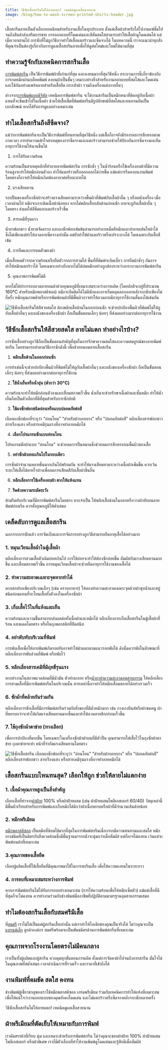 ```yaml
---
title: วิธีซักเสื้อสกรีนไม่ให้ลายแตก! เทคนิคดูแลเสื้อสวยนาน
image: /blog/how-to-wash-screen-printed-shirts-header.jpg
---
```

เสื้อสกรีนลายเป็นตัวเลือกยอดนิยมสำหรับงานเสื้อในทุกประเภท ตั้งแต่เสื้อผ้าสำหรับใส่ไปงานแฟชั่นไปจนถึงสินค้าส่งเสริมการขาย การออกแบบที่โดดเด่นและสีสันสดใสสามารถทำให้เสื้อผ้าดูโดดเด่นได้ แต่เมื่อเวลาผ่านไป การซักที่ไม่ถูกวิธีอาจทำให้เสื้อแตกร้าวและซีดจางได้ ในบทความนี้ เราจะแนะนำทุกสิ่งที่คุณจำเป็นต้องรู้เกี่ยวกับการดูแลเสื้อสกรีนลายเพื่อให้ดูสดใหม่และใหม่ได้นานที่สุด

## ทำความรู้จักกับเทคนิคการสกรีนเสื้อ

[การพิมพ์สกรีน](/blog/what-is-screen-printed-shirts) เป็นวิธีการพิมพ์ผ้าที่เก่าแก่ที่สุด และคงทนมากที่สุดวิธีหนึ่ง กระบวนการนี้เกี่ยวข้องกับการกดหมึกผ่านบล็อคพิมพ์ ลงบนผ้าเป็นชั้นๆ เหมาะอย่างยิ่งสำหรับงานออกแบบที่สดใสและโดดเด่น และใช้กันอย่างแพร่หลายสำหรับเสื้อยืด กระเป๋าผ้า รวมถึงเครื่องแต่งกายอื่นๆ

ต่างจาก[การพิมพ์แบบดิจิทัล](/blog/how-many-types-of-screen-printed-shirt/) เทคนิคการพิมพ์สกรีน จะได้งานสกรีนเป็นหมึกหนาที่ติดอยู่กับเนื้อผ้าแทนที่จะซึมเข้าไปในเนื้อผ้า ช่วยให้เสื้อเชิ้ตที่พิมพ์สกรีนมีรูปลักษณ์ที่สดใสและทนทานอันเป็นเอกลักษณ์ หากได้รับการดูแลอย่างเหมาะสม

## ทำไมเสื้อสกรีนถึงสีซีดจาง?

แม้ว่าการพิมพ์สกรีนจะเป็นวิธีการพิมพ์ที่ทนทานที่สุดวิธีหนึ่ง แต่เสื้อก็อาจยังมีร่องรอยการสึกหรอตามกาลเวลา การทำความเข้าใจสาเหตุของการซีดจางและแตกร้าวสามารถช่วยให้ป้องกันการซีดจางและยืดอายุการใช้งานให้นานขึ้นได้

1. การได้รับความร้อน

ความร้อนเป็นสาเหตุหลักที่ทำลายลายพิมพ์สกรีน การซักซ้ำ ๆ ในน้ำร้อนหรือใช้เครื่องอบผ้าที่มีความร้อนสูงจะทำให้หมึกอ่อนตัวลง ทำให้แตกร้าวหรือลอกออกได้ง่ายขึ้น แม้แต่การรีดลงบนงานพิมพ์โดยตรงก็อาจทำให้หมึกเกิดฟองอากาศหรือละลายได้

2. แรงเสียดทาน

รอบปั่นของเครื่องซักผ้าจะสร้างแรงเสียดทานระหว่างพื้นผิวที่พิมพ์กับเสื้อผ้าอื่น ๆ หรือผนังเครื่อง เมื่อเวลาผ่านไป หมึกจะเกาะติดเนื้อผ้าน้อยลง หากไม่พลิกเสื้อกลับด้านก่อนซัก ลายจะถูกับเสื้อผ้าอื่น ๆ โดยตรง ส่งผลให้สีซีดและแตกร้าวเร็วขึ้น

3. สารเคมีที่รุนแรง

น้ำยาฟอกขาว น้ำยาขจัดคราบ และผงซักฟอกเข้มข้นสามารถทำลายเม็ดสีหมึกและทำลายเส้นใยผ้าได้ ซึ่งไม่เพียงแต่ทำให้ลวดลายซีดจางเท่านั้น แต่ยังทำให้ผ้าแตกร้าวหรือเปราะบางได้ โดยเฉพาะกับเสื้อสีเข้ม

4. การยืดและการหดตัวของผ้า

เมื่อเสื้อหดตัวจากความร้อนหรือยืดตัวจากการสวมใส่ พื้นที่ที่พิมพ์จะบิดเบี้ยว การยืดผ้าซ้ำๆ กันอาจทำให้หมึกแตกร้าวได้ โดยเฉพาะอย่างยิ่งหากไม่ได้บ่มหมึกอย่างถูกต้องระหว่างกระบวนการพิมพ์สกรีน

5. คุณภาพการพิมพ์ไม่ดี

หากไม่ได้ทำการอบลวดลายบนผ้าด้วยอุณหภูมิที่เหมาะสมระหว่างการผลิต (โดยปกติจะอยู่ที่ประมาณ 160°C สำหรับหมึกพลาสติซอล) หมึกจะยึดติดได้ไม่ดีนักและอาจเริ่มหลุดลอกออกหลังจากซักเพียงไม่กี่ครั้ง หมึกคุณภาพต่ำหรือการพิมพ์บนผ้าที่มีพื้นผิวอาจทำให้ลวดลายมีอายุการใช้งานสั้นลงได้เช่นกัน

![วิธีซักเสื้อสกรีนให้สีสวยสดใส ต้องพลิกเสื้อด้านในออกก่อนซัก จะช่วยปกป้องพื้นผิวที่พิมพ์ไม่ให้ถูกับเสื้อผ้าอื่นๆ และผนังของเครื่องซักผ้า ถือเป็นขั้นตอนเล็กๆ น้อยๆ ที่ส่งผลอย่างมากต่ออายุการใช้งาน](/blog/how-to-wash-screen-printed-shirts-1.jpg)

## วิธีซักเสื้อสกรีนให้สีสวยสดใส ลายไม่แตก ทำอย่างไรบ้าง?

การซักเสื้ออย่างถูกวิธีถือเป็นขั้นตอนสำคัญที่สุดในการรักษาความสดใสและความสมบูรณ์ของลายพิมพ์สกรีน โดยสามารถทำตามวิธีการซักดังนี้ เพื่อช่วยถนอมลายเสื้อสกรีน

1. **พลิกเสื้อด้านในออกก่อนซัก**

การทำเช่นนี้จะช่วยปกป้องพื้นผิวที่พิมพ์ไม่ให้ถูกับเสื้อผ้าอื่นๆ และผนังของเครื่องซักผ้า ถือเป็นขั้นตอนเล็กๆ น้อยๆ ที่ส่งผลอย่างมากต่ออายุการใช้งาน

2. **ใช้น้ำเย็นหรือน้ำอุ่น (ต่ำกว่า 30°C)**

ความร้อนจะทำให้หมึกอ่อนตัวลงและเสื่อมสภาพเร็วขึ้น น้ำเย็นจะช่วยรักษาเนื้อผ้าและชั้นหมึก ทำให้น้ำเย็นถือเป็นตัวเลือกที่ดีที่สุดสำหรับการซักปกติ

3. **ใช้ผงซักฟอกชนิดอ่อนหรือแบบปลอดภัยต่อสี**

เลือกผงซักฟอกที่ระบุว่า “อ่อนโยน” “สำหรับผ้าบอบบาง” หรือ “ปลอดภัยต่อสี” หลีกเลี่ยงสารฟอกขาว สารเรืองแสง หรือสารเคมีรุนแรงที่อาจทำลายหมึกได้

4. **เลือกโปรแกรมซักแบบอ่อนโยน**

โปรแกรมซักผ้าแบบ “อ่อนโยน” จะช่วยลดการปั่นหมาดซึ่งช่วยลดการสึกหรอบนพื้นผิวของเสื้อ

5. **อย่าซักผ้าเยอะเกินไปในรอบเดียว**

การซักผ้าจำนวนหลายชิ้นมากเกินไปพร้อมกัน จะทำให้แรงเสียดทานระหว่างเนื้อผ้าเพิ่มขึ้น ควรเว้นระยะให้เสื้อได้หายใจบ้างเพื่อลดการเสียดสีกับเสื้อผ้าชิ้นอื่น

6. **หลีกเลี่ยงการใช้เครื่องอบผ้า ตากให้แห้งแทน**

7. **รีดด้วยความระมัดระวัง**

ห้ามรีดทับบริเวณที่มีการพิมพ์สกรีนโดยตรง หากจำเป็น ให้พลิกเสื้อด้านในออกหรือวางผ้าทับบนลายพิมพ์ก่อนรีด ควรตั้งอุณหภูมิให้ต่ำเสมอ

## เคล็ดลับการดูแลเสื้อสกรีน

นอกจากการซักแล้ว การจัดเก็บและการจัดการอย่างถูกวิธีสามารถยืดอายุเสื้อได้อย่างมาก 

### 1. หมุนเวียนเสื้อผ้าในตู้เสื้อผ้า

หลีกเลี่ยงการสวมเสื้อตัวเดิมบ่อยเกินไป การใช้บ่อยจะทำให้ต้องซักบ่อยขึ้น สัมผัสกับแรงเสียดทานมากขึ้น และเสื่อมสภาพเร็วขึ้น การหมุนเวียนเสื้อผ้าจะช่วยยืดอายุการใช้งานของเสื้อได้

### 2. ทำความสะอาดเฉพาะจุดหากทำได้

หากสกปรกเพียงบริเวณเล็กๆ (เช่น คราบอาหาร) ให้ลองทำความสะอาดเฉพาะจุดด้วยผ้าชุบน้ำและสบู่ชนิดอ่อนแทนที่จะโยนเสื้อทั้งตัวลงในเครื่องซักผ้า

### 3. เก็บเสื้อไว้ในที่แห้งและเย็น

ความร้อนและความชื้นสามารถส่งผลต่อทั้งเนื้อผ้าและหมึกได้ หลีกเลี่ยงการเก็บเสื้อสกรีนในตู้เสื้อผ้าที่ร้อน แสงแดดโดยตรง หรือในถุงพลาสติกที่ปิดสนิท

### 4. อย่าพับทับบริเวณที่พิมพ์

การพับเสื้อเพื่อให้ลายพิมพ์เกิดรอยยับอาจทำให้ผ้าแตกตามแนวรอยพับได้ ดังนั้นควรพับในลักษณะที่หลีกเลี่ยงการพับส่วนที่พิมพ์ หรือพับไว้

### 5. หลีกเลี่ยงสารเคมีที่มีฤทธิ์รุนแรง

หากทำงานในสภาพแวดล้อมที่มีน้ำมัน ตัวทำละลาย หรือ[น้ำยาทำความสะอาดอุตสาหกรรม](https://www.cleanworld-products.com/โรงงานผลิต-น้ํายาทําความสะอาดราคาถูก-น้ํายาทําความสะอาดพื้น-มีวิธีแน-71520.page) ให้หลีกเลี่ยงการสวมเสื้อที่มีการพิมพ์สกรีนในบริเวณนั้น สารเหล่านี้อาจทำให้หมึกเสื่อมสลายได้อย่างรวดเร็ว

### 6. ซักผ้าที่คล้ายกันร่วมกัน

หลีกเลี่ยงการซักเสื้อที่มีการพิมพ์สกรีนร่วมกับสิ่งของที่มีน้ำหนักมาก เช่น กางเกงยีนส์หรือผ้าขนหนู ผ้าที่หยาบกว่าจะทำให้เกิดแรงเสียดทานมากขึ้นและทำให้ลวดลายสึกกร่อนเร็วขึ้น

### 7. ใช้ถุงซักผ้าตาข่าย (ทางเลือก)

เพื่อการปกป้องที่มากขึ้น โดยเฉพาะในเครื่องซักผ้าฝาบนที่มีหัวปั่น คุณสามารถใส่เสื้อไว้ในถุงซักผ้าตาข่าย ถุงตาข่ายจะทำ
หน้าที่จำกัดแรงเสียดทานโดยตรง

![วิธีซักเสื้อสกรีน เลือกผงซักฟอกที่ระบุว่า “อ่อนโยน” “สำหรับผ้าบอบบาง” หรือ “ปลอดภัยต่อสี” หลีกเลี่ยงสารฟอกขาว สารเรืองแสง หรือสารเคมีรุนแรงที่อาจทำลายหมึกได้](/blog/how-to-wash-screen-printed-shirts-2.jpg)

## เสื้อสกรีนแบบไหนทนสุด? เลือกให้ถูก ช่วยให้ลายไม่แตกง่าย

### 1. เนื้อผ้าคุณภาพสูงเป็นสิ่งสำคัญ

เลือกเสื้อที่ทำจาก[ผ้าฝ้าย](/blog/what-is-cotton) 100% หรือผ้าฝ้ายผสม (เช่น ผ้าฝ้ายผสมโพลีเอสเตอร์ 60/40) วัสดุเหล่านี้มีพื้นผิวเรียบสำหรับการพิมพ์และเก็บหมึกได้ดีกว่าผ้าเนื้อหยาบหรือผ้าที่มีจำนวนเส้นด้ายน้อย

### 2. หมึกพรีเมียม

[หมึกพลาสติซอล](https://www.realthread.com/blog/water-based-ink-vs-plastisol-ink) เป็นหมึกที่นิยมใช้มากที่สุดในการพิมพ์สกรีนเนื่องจากมีความทนทานและสดใส หมึกบางชนิดที่เป็นมิตรกับสิ่งแวดล้อมซึ่งมีพื้นฐานมาจากน้ำจะนุ่มกว่าเมื่อสัมผัส แต่ก็อาจไม่คงทน เว้นแต่จะพิมพ์บนผ้าที่เหมาะสม

### 3.คุณภาพของเสื้อยืด

เลือกผู้ผลิตเสื้อที่ใช้เสื้อยืดที่มีคุณภาพมาใช้ในการสกรีนเสื้อ เพื่อให้ความคงทนในระยะยาว

### 4. การอบที่เหมาะสมระหว่างการพิมพ์

หากการพิมพ์สกรีนไม่ได้รับการอบอย่างเหมาะสม (การให้ความร้อนเพื่อให้หมึกเซ็ตตัว) แม้แต่เสื้อที่ดีที่สุดก็จะไม่คงทน ควรทำงานร่วมกับช่างพิมพ์มืออาชีพที่ปฏิบัติตามมาตรฐานอุตสาหกรรมเสมอ

## ทำไมต้องสกรีนเสื้อกับสมศรีมีเสื้อ

ที่[สมศรี](/) เราไม่ได้เป็นแค่ผู้สกรีนเสื้อเท่านั้น แต่เราทำให้ไอเดียของคุณเป็นจริงได้ ไม่ว่าคุณจะเป็น[แบรนด์เล็ก](/blog/how-to-start-your-own-tshirt-business) ลูกค้าองค์กร สมศรีพร้อมจะเป็นพันธมิตรด้านการพิมพ์สกรีนที่เหมาะสม 

## คุณภาพจากโรงงานโดยตรงไม่มีคนกลาง

เราเป็นทั้งผู้ผลิตและผู้สกรีน ควบคุมทุกขั้นตอนการผลิต ตั้งแต่การจัดหาผ้าไปจนถึงการสกรีน มั่นใจได้ในคุณภาพที่สม่ำเสมอ เวลาดำเนินการที่รวดเร็ว และราคาที่เข้าถึงได้

## งานพิมพ์ที่คมชัด สดใส คงทน

ช่างพิมพ์ผู้เชี่ยวชาญของเราใช้หมึกพลาสติซอล เกรดพรีเมียม ร่วมกับเทคนิคการทำให้แห้งที่เหมาะสม เพื่อให้แน่ใจว่างานออกแบบของคุณยังคงโดดเด่น และไม่แตกร้าวหรือซีดจางหลังจากซักหลายครั้ง

วิธีซักเสื้อสกรีนไม่ให้ลายแตก! เทคนิคดูแลเสื้อสวยนาน

## ผ้าพรีเมียมที่ตัดเย็บให้เหมาะกับการพิมพ์

เราคัดสรรผ้าที่เรียบ นุ่ม และเหมาะสำหรับการพิมพ์สกรีน ไม่ว่าคุณจะชอบผ้าฝ้าย 100% ผ้าฝ้ายผสมโพลีเอสเตอร์ หรือผ้าพิเศษ เราก็มีตัวเลือกที่ทำให้งานพิมพ์ดูโดดเด่นและรู้สึกดีเมื่อสัมผัส

